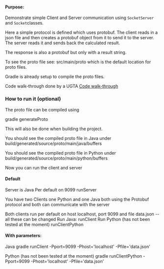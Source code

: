 #### Purpose:
Demonstrate simple Client and Server communication using `SocketServer` and `Socket`classes.

Here a simple protocol is defined which uses protobuf. The client reads in a json file and then creates a protobuf object from it to send it to the server. The server reads it and sends back the calculated result. 

The response is also a protobuf but only with a result string. 

To see the proto file see: src/main/proto which is the default location for proto files. 

Gradle is already setup to compile the proto files. 

Code walk-through done by a UGTA
[Code walk-through](https://youtu.be/ondKNrJc2rw)

### How to run it (optional)
The proto file can be compiled using

gradle generateProto

This will also be done when building the project. 

You should see the compiled proto file in Java under build/generated/source/proto/main/java/buffers

You should see the compiled proto file in Python under build/generated/source/proto/main/python/buffers

Now you can run the client and server 

#### Default 
Server is Java
Per default on 9099
runServer

You have two Clients one Python and one Java both using the Protobuf protocol and both can communicate with the server

Both clients run per default on 
host localhost, port 9099 and file data.json -- all these can be changed
Run Java:
	runClient
Run Python (has not been tested at the moment)
	runClientPython

#### With parameters:
Java
gradle runClient -Pport=9099 -Phost='localhost' -Pfile='data.json'

Python (has not been tested at the moment)
gradle runClientPython -Pport=9099 -Phost='localhost' -Pfile='data.json'
